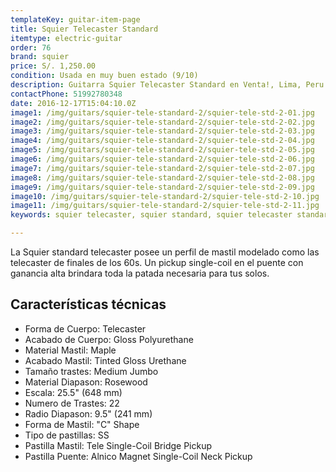 ```yaml
---
templateKey: guitar-item-page
title: Squier Telecaster Standard
itemtype: electric-guitar
order: 76
brand: squier
price: S/. 1,250.00
condition: Usada en muy buen estado (9/10)
description: Guitarra Squier Telecaster Standard en Venta!, Lima, Peru
contactPhone: 51992780348
date: 2016-12-17T15:04:10.0Z
image1: /img/guitars/squier-tele-standard-2/squier-tele-std-2-01.jpg
image2: /img/guitars/squier-tele-standard-2/squier-tele-std-2-02.jpg
image3: /img/guitars/squier-tele-standard-2/squier-tele-std-2-03.jpg
image4: /img/guitars/squier-tele-standard-2/squier-tele-std-2-04.jpg
image5: /img/guitars/squier-tele-standard-2/squier-tele-std-2-05.jpg
image6: /img/guitars/squier-tele-standard-2/squier-tele-std-2-06.jpg
image7: /img/guitars/squier-tele-standard-2/squier-tele-std-2-07.jpg
image8: /img/guitars/squier-tele-standard-2/squier-tele-std-2-08.jpg
image9: /img/guitars/squier-tele-standard-2/squier-tele-std-2-09.jpg
image10: /img/guitars/squier-tele-standard-2/squier-tele-std-2-10.jpg
image11: /img/guitars/squier-tele-standard-2/squier-tele-std-2-11.jpg
keywords: squier telecaster, squier standard, squier telecaster standard

---
```

La Squier standard telecaster posee un perfil de mastil modelado como las telecaster de finales de los 60s. Un pickup single-coil en el puente con ganancia alta brindara toda la patada necesaria para tus solos.

## Características técnicas

* Forma de Cuerpo: Telecaster
* Acabado de Cuerpo: Gloss Polyurethane
* Material Mastil: Maple
* Acabado Mastil: Tinted Gloss Urethane
* Tamaño trastes: Medium Jumbo
* Material Diapason: Rosewood
* Escala: 25.5" (648 mm)
* Numero de Trastes: 22
* Radio Diapason: 9.5" (241 mm)
* Forma de Mastil: "C" Shape
* Tipo de pastillas: SS
* Pastilla Mastil: Tele Single-Coil Bridge Pickup
* Pastilla Puente: Alnico Magnet Single-Coil Neck Pickup